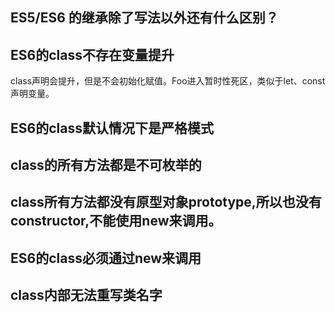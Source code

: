 ## ES5/ES6 的继承除了写法以外还有什么区别？

## ES6的class不存在变量提升
class声明会提升，但是不会初始化赋值。Foo进入暂时性死区，类似于let、const声明变量。

## ES6的class默认情况下是严格模式


## class的所有方法都是不可枚举的

## class所有方法都没有原型对象prototype,所以也没有constructor,不能使用new来调用。


## ES6的class必须通过new来调用

## class内部无法重写类名字